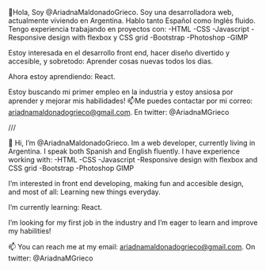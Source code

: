 
👋Hola, Soy @AriadnaMaldonadoGrieco. Soy una desarrolladora web, actualmente viviendo en Argentina. Hablo tanto Español como Inglés fluido.
Tengo experiencia trabajando en proyectos con:
-HTML
-CSS
-Javascript
-Responsive design with flexbox y CSS grid
-Bootstrap
-Photoshop
-GIMP

Estoy interesada en el desarrollo front end, hacer diseño divertido y accesible, y sobretodo: Aprender cosas nuevas todos los dias.

Ahora estoy aprendiendo: React.

Estoy buscando mi primer empleo en la industria y estoy ansiosa por aprender y mejorar mis habilidades!
📫Me puedes contactar por mi correo: ariadnamaldonadogrieco@gmail.com. En twitter: @AriadnaMGrieco

///

👋 Hi, I’m @AriadnaMaldonadoGrieco. Im a web developer, currently living in Argentina. I speak both Spanish and English fluently.
I have experience working with:
-HTML
-CSS
-Javascript
-Responsive design with flexbox and CSS grid
-Bootstrap
-Photoshop
GIMP

 I’m interested in front end developing, making fun and accesible design, and most of all: Learning new things everyday.
 
 I’m currently learning: React.
 
I’m looking for my first job in the industry and I’m eager to learn and improve my habilities!

📫 You can reach me at my email: ariadnamaldonadogrieco@gmail.com. On twitter: @AriadnaMGrieco

